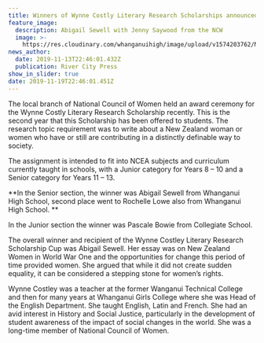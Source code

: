 ```yaml
---
title: Winners of Wynne Costly Literary Research Scholarships announced
feature_image:
  description: Abigail Sewell with Jenny Saywood from the NCW
  image: >-
    https://res.cloudinary.com/whanganuihigh/image/upload/v1574203762/News/Abigial_Sewell._RCP_14.11.19.jpg
news_author:
  date: 2019-11-13T22:46:01.432Z
  publication: River City Press
show_in_slider: true
date: 2019-11-19T22:46:01.451Z
---
```

The local branch of National Council of Women held an award ceremony for the Wynne Costly Literary Research Scholarship recently. This is the second year that this Scholarship has been offered to students. The research topic requirement was to write about a New Zealand woman or women who have or still are contributing in a distinctly definable way to society.

The assignment is intended to fit into NCEA subjects and curriculum currently taught in schools, with a Junior category for Years 8 – 10 and a Senior category for Years 11 – 13.

**In the Senior section, the winner was Abigail Sewell from Whanganui High School, second place went to Rochelle Lowe also from Whanganui High School.**

In the Junior section the winner was Pascale Bowie from Collegiate School.

The overall winner and recipient of the Wynne Costley Literary Research Scholarship Cup was Abigail Sewell. Her essay was on New Zealand Women in World War One and the opportunities for change this period of time provided women. She argued that while it did not create sudden equality, it can be considered a stepping stone for women’s rights.

Wynne Costley was a teacher at the former Wanganui Technical College and then for many years at Whanganui Girls College where she was Head of the English Department. She taught English, Latin and French. She had an avid interest in History and Social Justice, particularly in the development of student awareness of the impact of social changes in the world. She was a long-time member of National Council of Women.
